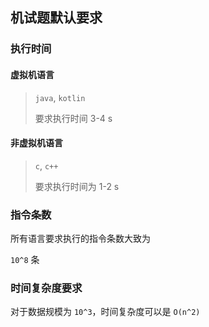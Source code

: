 ## 机试题默认要求
### 执行时间
#### 虚拟机语言
>`java`, `kotlin`
> 
>要求执行时间 3-4 s

#### 非虚拟机语言
> `c`, `c++`
> 
> 要求执行时间为 1-2 s

### 指令条数
所有语言要求执行的指令条数大致为

`10^8` 条

### 时间复杂度要求
对于数据规模为 `10^3`，时间复杂度可以是 `O(n^2)`
